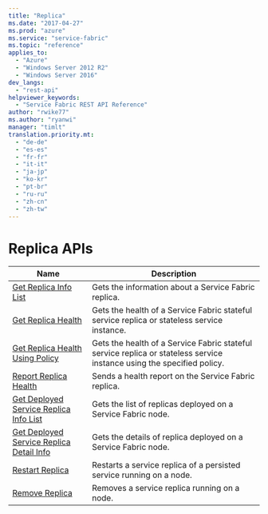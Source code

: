 ```yaml
---
title: "Replica"
ms.date: "2017-04-27"
ms.prod: "azure"
ms.service: "service-fabric"
ms.topic: "reference"
applies_to: 
  - "Azure"
  - "Windows Server 2012 R2"
  - "Windows Server 2016"
dev_langs: 
  - "rest-api"
helpviewer_keywords: 
  - "Service Fabric REST API Reference"
author: "rwike77"
ms.author: "ryanwi"
manager: "timlt"
translation.priority.mt: 
  - "de-de"
  - "es-es"
  - "fr-fr"
  - "it-it"
  - "ja-jp"
  - "ko-kr"
  - "pt-br"
  - "ru-ru"
  - "zh-cn"
  - "zh-tw"
---
```

# Replica APIs

| Name | Description |
| --- | --- |
| [Get Replica Info List](get-replica-info-list.md) | Gets the information about a Service Fabric replica.<br/> |
| [Get Replica Health](get-replica-health.md) | Gets the health of a Service Fabric stateful service replica or stateless service instance.<br/> |
| [Get Replica Health Using Policy](get-replica-health-using-policy.md) | Gets the health of a Service Fabric stateful service replica or stateless service instance using the specified policy.<br/> |
| [Report Replica Health](report-replica-health.md) | Sends a health report on the Service Fabric replica.<br/> |
| [Get Deployed Service Replica Info List](get-deployed-service-replica-info-list.md) | Gets the list of replicas deployed on a Service Fabric node.<br/> |
| [Get Deployed Service Replica Detail Info](get-deployed-service-replica-detail-info.md) | Gets the details of replica deployed on a Service Fabric node.<br/> |
| [Restart Replica](restart-replica.md) | Restarts a service replica of a persisted service running on a node.<br/> |
| [Remove Replica](remove-replica.md) | Removes a service replica running on a node.<br/> |

